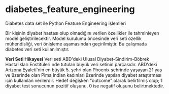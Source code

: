 # diabetes_feature_engineering
 Diabetes data set ile Python Feature Engineering işlemleri

Bir kişinin diyabet hastası olup olmadığını verilen özellikler ile tahminleyen model geliştirilecektir.
Model kurulumu öncesinde veri seti özellik mühendisliği, veri önişleme aşamasından geçirilmiştir.
Bu çalışmada diabetes veri seti kullanılmıştır.

**Veri Seti Hikayesi**
Veri seti ABD'deki Ulusal Diyabet-Sindirim-Böbrek Hastalıkları Enstitüleri'nde tutulan büyük veri setinin parçasıdır. ABD'deki
Arizona Eyaleti'nin en büyük 5. şehri olan Phoenix şehrinde yaşayan 21 yaş ve üzerinde olan Pima Indian kadınları üzerinde
yapılan diyabet araştırması için kullanılan verilerdir.
Hedef değişken "outcome" olarak belirtilmiş olup; 1 diyabet test sonucunun pozitif oluşunu, 0 ise negatif oluşunu belirtmektedir.
